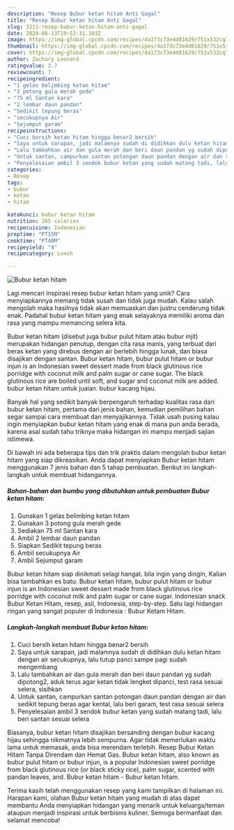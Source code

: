 ```yaml
---
description: "Resep Bubur ketan hitam Anti Gagal"
title: "Resep Bubur ketan hitam Anti Gagal"
slug: 3211-resep-bubur-ketan-hitam-anti-gagal
date: 2020-06-13T19:52:31.103Z
image: https://img-global.cpcdn.com/recipes/4a173c73e4d81629/751x532cq70/bubur-ketan-hitam-foto-resep-utama.jpg
thumbnail: https://img-global.cpcdn.com/recipes/4a173c73e4d81629/751x532cq70/bubur-ketan-hitam-foto-resep-utama.jpg
cover: https://img-global.cpcdn.com/recipes/4a173c73e4d81629/751x532cq70/bubur-ketan-hitam-foto-resep-utama.jpg
author: Zachary Leonard
ratingvalue: 3.7
reviewcount: 7
recipeingredient:
- "1 gelas belimbing ketan hitam"
- "3 potong gula merah gede"
- "75 ml Santan kara"
- "2 lembar daun pandan"
- "Sedikit tepung beras"
- "secukupnya Air"
- "Sejumput garam"
recipeinstructions:
- "Cuci bersih ketan hitam hingga benar2 bersih"
- "Saya untuk sarapan, jadi malamnya sudah di didihkan dulu ketan hitam dengan air secukupnya, lalu tutup panci sampe pagi sudah mengembang"
- "Lalu tambahkan air dan gula merah dan beri daun pandan yg sudah dipotong2, aduk terus agar ketan tidak lengket dipanci, test rasa sesuai selera, sisihkan"
- "Untuk santan, campurkan santan potongan daun pandan dengan air dan sedikit tepung beras agar kental, lalu beri garam, test rasa sesuai selera"
- "Penyelesaian ambil 3 sendok bubur ketan yang sudah matang tadi, lalu beri santan sesuai selera"
categories:
- Resep
tags:
- bubur
- ketan
- hitam

katakunci: bubur ketan hitam 
nutrition: 265 calories
recipecuisine: Indonesian
preptime: "PT15M"
cooktime: "PT40M"
recipeyield: "4"
recipecategory: Lunch

---
```



![Bubur ketan hitam](https://img-global.cpcdn.com/recipes/4a173c73e4d81629/751x532cq70/bubur-ketan-hitam-foto-resep-utama.jpg)

Lagi mencari inspirasi resep bubur ketan hitam yang unik? Cara menyiapkannya memang tidak susah dan tidak juga mudah. Kalau salah mengolah maka hasilnya tidak akan memuaskan dan justru cenderung tidak enak. Padahal bubur ketan hitam yang enak selayaknya memiliki aroma dan rasa yang mampu memancing selera kita.

Bubur ketan hitam (disebut juga bubur pulut hitam atau bubur injit) merupakan hidangan penutup, dengan cita rasa manis, yang terbuat dari beras ketan yang direbus dengan air berlebih hingga lunak, dan biasa disajikan dengan santan. Bubur ketan hitam, bubur pulut hitam or bubur injun is an Indonesian sweet dessert made from black glutinous rice porridge with coconut milk and palm sugar or cane sugar. The black glutinous rice are boiled until soft, and sugar and coconut milk are added. bubur ketan hitam untuk jualan. bubur kacang hijau.

Banyak hal yang sedikit banyak berpengaruh terhadap kualitas rasa dari bubur ketan hitam, pertama dari jenis bahan, kemudian pemilihan bahan segar sampai cara membuat dan menyajikannya. Tidak usah pusing kalau ingin menyiapkan bubur ketan hitam yang enak di mana pun anda berada, karena asal sudah tahu triknya maka hidangan ini mampu menjadi sajian istimewa.


Di bawah ini ada beberapa tips dan trik praktis dalam mengolah bubur ketan hitam yang siap dikreasikan. Anda dapat menyiapkan Bubur ketan hitam menggunakan 7 jenis bahan dan 5 tahap pembuatan. Berikut ini langkah-langkah untuk membuat hidangannya.

<!--inarticleads1-->

##### Bahan-bahan dan bumbu yang dibutuhkan untuk pembuatan Bubur ketan hitam:

1. Gunakan 1 gelas belimbing ketan hitam
1. Gunakan 3 potong gula merah gede
1. Sediakan 75 ml Santan kara
1. Ambil 2 lembar daun pandan
1. Siapkan Sedikit tepung beras
1. Ambil secukupnya Air
1. Ambil Sejumput garam


Bubur ketan hitam siap dinikmati selagi hangat. bila ingin yang dingin, Kalian bisa tambahkan es batu. Bubur ketan hitam, bubur pulut hitam or bubur injun is an Indonesian sweet dessert made from black glutinous rice porridge with coconut milk and palm sugar or cane sugar. Indonesian snack Bubur Ketan Hitam, resep, asli, Indonesia, step-by-step. Satu lagi hidangan ringan yang sangat populer di Indonesia : Bubur Ketam Hitam. 

<!--inarticleads2-->

##### Langkah-langkah membuat Bubur ketan hitam:

1. Cuci bersih ketan hitam hingga benar2 bersih
1. Saya untuk sarapan, jadi malamnya sudah di didihkan dulu ketan hitam dengan air secukupnya, lalu tutup panci sampe pagi sudah mengembang
1. Lalu tambahkan air dan gula merah dan beri daun pandan yg sudah dipotong2, aduk terus agar ketan tidak lengket dipanci, test rasa sesuai selera, sisihkan
1. Untuk santan, campurkan santan potongan daun pandan dengan air dan sedikit tepung beras agar kental, lalu beri garam, test rasa sesuai selera
1. Penyelesaian ambil 3 sendok bubur ketan yang sudah matang tadi, lalu beri santan sesuai selera


Biasanya, bubur ketan hitam disajikan bersanding dengan bubur kacang hijau sehingga nikmatnya lebih sempurna. Agar tidak memerlukan waktu lama untuk memasak, anda bisa merendam terlebih. Resep Bubur Ketan Hitam Tanpa Direndam dan Hemat Gas. Bubur ketan hitam, also known as bubur pulut hitam or bubur injun, is a popular Indonesian sweet porridge from black glutinous rice (or black sticky rice), palm sugar, scented with pandan leaves, and. Bubur ketan hitam - Bubur ketan hitam. 

Terima kasih telah menggunakan resep yang kami tampilkan di halaman ini. Harapan kami, olahan Bubur ketan hitam yang mudah di atas dapat membantu Anda menyiapkan hidangan yang menarik untuk keluarga/teman ataupun menjadi inspirasi untuk berbisnis kuliner. Semoga bermanfaat dan selamat mencoba!
